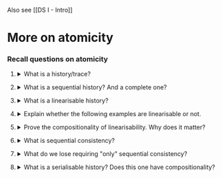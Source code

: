 Also see [[DS I - Intro]]

# More on atomicity

### Recall questions on atomicity

1. <details markdown=1><summary markdown="span">  What is a history/trace? </summary>
    
    \
    A history or trace is a ==pair $\hat{H} = (H, <_H)$ where $H$ is a set of events and $<_H$ is a total order on them==.
    

</details>

2. <details markdown=1><summary markdown="span"> What is a sequential history? And a complete one? </summary>
    
    \
    A history is:
    - sequential, it is of the ==form of $inv$, $res$, where every $res$ is the return operation of the immediately preceding $inv$==
    - complete, if ==every $inv$ is eventually followed by a corresponding $res$, partial otherwise.==
    

</details>

3. <details markdown=1><summary markdown="span">  What is a linearisable history? </summary>
    
    \
    A ==complete history $\hat{H}$ is== linearisable if $\exists \hat{S}$  s.t.:
    - $\forall X \ \hat{S}|_X \in$ the semantics of $X$ (==it respects the semantics==)
    - $\forall p \ \hat{H}|_p = \hat{S}|_p$ (==same operations in the 2 "versions"==)
    - if $res[op] <_H inv[op'] \to res[op] <_S inv[op']$ - this can be rewritten as ![](../../../static/CS/ato1.png)

	An example:
	![](../../../static/CS/ato2.png)


</details>

4. <details markdown=1><summary markdown="span">  Explain whether the following examples are linearisable or not. </summary>
    
    \
    ![](../../../static/CS/ato3.png)

</details>

5. <details markdown=1><summary markdown="span">  Prove the compositionality of linearisability.  Why does it matter? </summary>
    
    \
    Makes ==linearising much easier, as we can now compose multiple smaller object that we know are linearisable.==

	--aggiungere immagine--

</details>

6. <details markdown=1><summary markdown="span">  What is sequential consistency? </summary>
    
    \
	Define  ==$op \to_{proc} op’$ to hold whenever there exists a process $p$ that issues both invocations  with $res[op]$ happening before $inv[op’]$==.

    A complete history $\hat{H}$ is sequentially consistent if $\exists \hat{S}$ :
    - same ==1 and 2 of linearisability==
    - ==$\to_{proc} \subseteq \to_S$==

	It is laxer notion compared to linearisability. Example: ![](../../../static/CS/ato4.png)

</details>

7. <details markdown=1><summary markdown="span">  What do we lose requiring "only" sequential consistency? </summary>
    
    \
    ![](../../../static/CS/ato5.png)

</details>

8. <details markdown=1><summary markdown="span"> What is a serialisable history? Does this one have compositionality? </summary>
    
    \
	![](../../../static/CS/ato6.png)

    A complete history $\hat{H}$ is sequentially serialisable if $\exists \hat{S}$ :
    - same ==1 of linearisability==
    - ==$S = \{e \in H | e \in t \in CT(\hat{H})\}$== where $CT$ means ==committed transactions==
    - ==$\to_{trans} \subseteq \to_S$== where $\to_{trans}$ is defined like $\to_{proc}$ in sequential consistency

    This is also ==not compositional.==

</details>